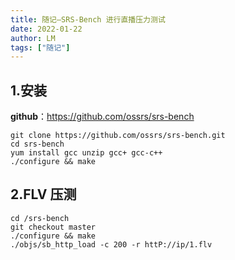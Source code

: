 ```yaml
---
title: 随记—SRS-Bench 进行直播压力测试
date: 2022-01-22
author: LM
tags: ["随记"]
---
```


## 1.安装

**github**：https://github.com/ossrs/srs-bench

```
git clone https://github.com/ossrs/srs-bench.git
cd srs-bench
yum install gcc unzip gcc+ gcc-c++
./configure && make
```

## 2.FLV 压测

```
cd /srs-bench
git checkout master
./configure && make
./objs/sb_http_load -c 200 -r httP://ip/1.flv
```

